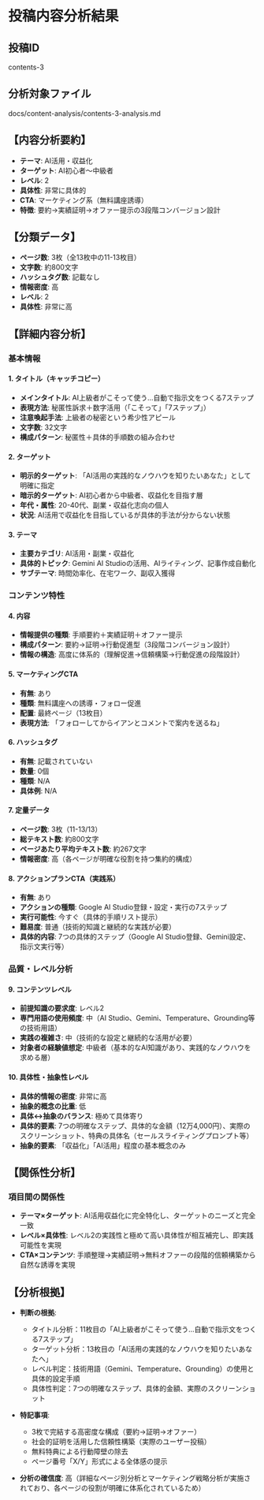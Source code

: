 # 投稿内容分析結果

## 投稿ID
contents-3

## 分析対象ファイル
docs/content-analysis/contents-3-analysis.md

## 【内容分析要約】
- **テーマ**: AI活用・収益化
- **ターゲット**: AI初心者〜中級者
- **レベル**: 2
- **具体性**: 非常に具体的
- **CTA**: マーケティング系（無料講座誘導）
- **特徴**: 要約→実績証明→オファー提示の3段階コンバージョン設計

## 【分類データ】
- **ページ数**: 3枚（全13枚中の11-13枚目）
- **文字数**: 約800文字
- **ハッシュタグ数**: 記載なし
- **情報密度**: 高
- **レベル**: 2
- **具体性**: 非常に高

## 【詳細内容分析】

### 基本情報

#### 1. タイトル（キャッチコピー）
- **メインタイトル**: AI上級者がこそって使う...自動で指示文をつくる7ステップ
- **表現方法**: 秘匿性訴求＋数字活用（「こそって」「7ステップ」）
- **注意喚起手法**: 上級者の秘密という希少性アピール
- **文字数**: 32文字
- **構成パターン**: 秘匿性＋具体的手順数の組み合わせ

#### 2. ターゲット
- **明示的ターゲット**: 「AI活用の実践的なノウハウを知りたいあなた」として明確に指定
- **暗示的ターゲット**: AI初心者から中級者、収益化を目指す層
- **年代・属性**: 20-40代、副業・収益化志向の個人
- **状況**: AI活用で収益化を目指しているが具体的手法が分からない状態

#### 3. テーマ
- **主要カテゴリ**: AI活用・副業・収益化
- **具体的トピック**: Gemini AI Studioの活用、AIライティング、記事作成自動化
- **サブテーマ**: 時間効率化、在宅ワーク、副収入獲得

### コンテンツ特性

#### 4. 内容
- **情報提供の種類**: 手順要約＋実績証明＋オファー提示
- **構成パターン**: 要約→証明→行動促進型（3段階コンバージョン設計）
- **情報の構造**: 高度に体系的（理解促進→信頼構築→行動促進の段階設計）

#### 5. マーケティングCTA
- **有無**: あり
- **種類**: 無料講座への誘導・フォロー促進
- **配置**: 最終ページ（13枚目）
- **表現方法**: 「フォローしてからイアンとコメントで案内を送るね」

#### 6. ハッシュタグ
- **有無**: 記載されていない
- **数量**: 0個
- **種類**: N/A
- **具体例**: N/A

#### 7. 定量データ
- **ページ数**: 3枚（11-13/13）
- **総テキスト数**: 約800文字
- **ページあたり平均テキスト数**: 約267文字
- **情報密度**: 高（各ページが明確な役割を持つ集約的構成）

#### 8. アクションプランCTA（実践系）
- **有無**: あり
- **アクションの種類**: Google AI Studio登録・設定・実行の7ステップ
- **実行可能性**: 今すぐ（具体的手順リスト提示）
- **難易度**: 普通（技術的知識と継続的な実践が必要）
- **具体的内容**: 7つの具体的ステップ（Google AI Studio登録、Gemini設定、指示文実行等）

### 品質・レベル分析

#### 9. コンテンツレベル
- **前提知識の要求度**: レベル2
- **専門用語の使用頻度**: 中（AI Studio、Gemini、Temperature、Grounding等の技術用語）
- **実践の複雑さ**: 中（技術的な設定と継続的な活用が必要）
- **対象者の経験値想定**: 中級者（基本的なAI知識があり、実践的なノウハウを求める層）

#### 10. 具体性・抽象性レベル
- **具体的情報の密度**: 非常に高
- **抽象的概念の比重**: 低
- **具体↔抽象のバランス**: 極めて具体寄り
- **具体的要素**: 7つの明確なステップ、具体的な金額（12万4,000円）、実際のスクリーンショット、特典の具体名（セールスライティングプロンプト等）
- **抽象的要素**: 「収益化」「AI活用」程度の基本概念のみ

## 【関係性分析】

### 項目間の関係性
- **テーマ×ターゲット**: AI活用収益化に完全特化し、ターゲットのニーズと完全一致
- **レベル×具体性**: レベル2の実践性と極めて高い具体性が相互補完し、即実践可能性を実現
- **CTA×コンテンツ**: 手順整理→実績証明→無料オファーの段階的信頼構築から自然な誘導を実現

## 【分析根拠】

- **判断の根拠**: 
  - タイトル分析：11枚目の「AI上級者がこそって使う...自動で指示文をつくる7ステップ」
  - ターゲット分析：13枚目の「AI活用の実践的なノウハウを知りたいあなたへ」
  - レベル判定：技術用語（Gemini、Temperature、Grounding）の使用と具体的設定手順
  - 具体性判定：7つの明確なステップ、具体的金額、実際のスクリーンショット

- **特記事項**: 
  - 3枚で完結する高密度な構成（要約→証明→オファー）
  - 社会的証明を活用した信頼性構築（実際のユーザー投稿）
  - 無料特典による行動障壁の除去
  - ページ番号「X/Y」形式による全体感の提示

- **分析の確信度**: 高（詳細なページ別分析とマーケティング戦略分析が実施されており、各ページの役割が明確に体系化されているため）